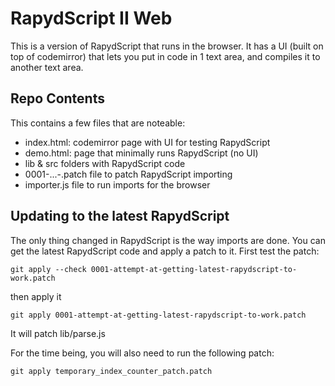 RapydScript II Web
==================

This is a version of RapydScript that runs in the browser.  It has a UI (built on top of codemirror) that lets you put in code in 1 text area, and compiles it to another text area.

## Repo Contents

This contains a few files that are noteable:

- index.html: codemirror page with UI for testing RapydScript
- demo.html: page that minimally runs RapydScript (no UI)
- lib & src folders with RapydScript code
- 0001-...-.patch file to patch RapydScript importing
- importer.js file to run imports for the browser


## Updating to the latest RapydScript

The only thing changed in RapydScript is the way imports are done.  You can get the latest RapydScript code and apply a patch to it. First test the patch:

    git apply --check 0001-attempt-at-getting-latest-rapydscript-to-work.patch

then apply it

    git apply 0001-attempt-at-getting-latest-rapydscript-to-work.patch

It will patch lib/parse.js

For the time being, you will also need to run the following patch:

    git apply temporary_index_counter_patch.patch

